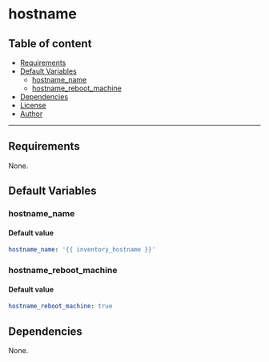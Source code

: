 # hostname

## Table of content

- [Requirements](#requirements)
- [Default Variables](#default-variables)
  - [hostname_name](#hostname_name)
  - [hostname_reboot_machine](#hostname_reboot_machine)
- [Dependencies](#dependencies)
- [License](#license)
- [Author](#author)

---

## Requirements

None.

## Default Variables

### hostname_name

#### Default value

```YAML
hostname_name: '{{ inventory_hostname }}'
```

### hostname_reboot_machine

#### Default value

```YAML
hostname_reboot_machine: true
```

## Dependencies

None.
